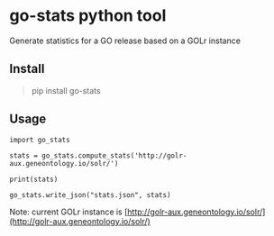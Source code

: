 # go-stats python tool

Generate statistics for a GO release based on a GOLr instance

## Install
> pip install go-stats

## Usage
```
import go_stats

stats = go_stats.compute_stats('http://golr-aux.geneontology.io/solr/')

print(stats)

go_stats.write_json("stats.json", stats)
```


Note: current GOLr instance is [http://golr-aux.geneontology.io/solr/](http://golr-aux.geneontology.io/solr/)